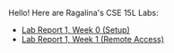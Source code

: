 Hello! Here are Ragalina's CSE 15L Labs:

- [Lab Report 1, Week 0 (Setup)](https://ragalina.github.io/cse15l-lab-reports/lab-report-1-week-0.html)
- [Lab Report 1, Week 1 (Remote Access)](https://ragalina.github.io/cse15l-lab-reports/lab-report-1/lab-report-1-week-1.html)

